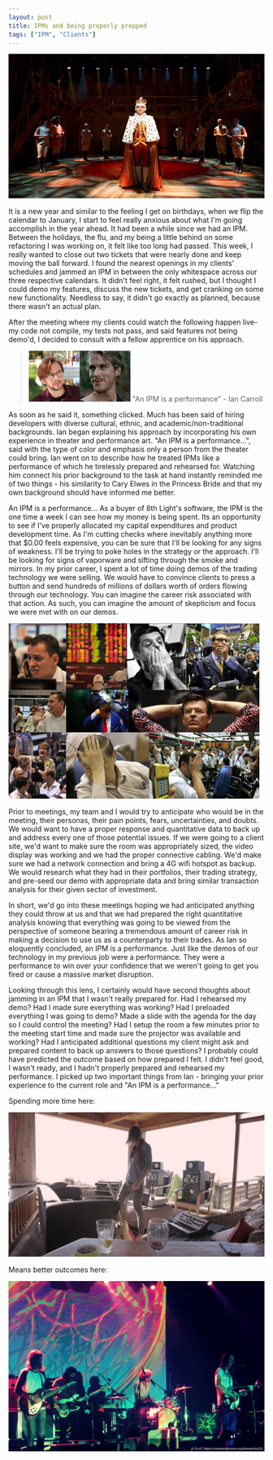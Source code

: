 ```yaml
---
layout: post
title: IPMs and being properly prepped
tags: ["IPM", "Clients"]
---
```

![King George on stage image](/images/KingGeorge.jpg)

It is a new year and similar to the feeling I get on birthdays, when we flip the calendar to January, I start to feel really anxious about what I'm going accomplish in the year ahead. It had been a while since we had an IPM. Between the holidays, the flu, and my being a little behind on some refactoring I was working on, it felt like too long had passed. This week, I really wanted to close out two tickets that were nearly done and keep moving the ball forward. I found the nearest openings in my clients' schedules and jammed an IPM in between the only whitespace across our three respective calendars. It didn't feel right, it felt rushed, but I thought I could demo my features, discuss the new tickets, and get cranking on some new functionality. Needless to say, it didn't go exactly as planned, because there wasn't an actual plan.

After the meeting where my clients could watch the following happen live- my code not compile, my tests not pass, and said features not being demo'd, I decided to consult with a fellow apprentice on his approach.

>![Ian and Cary image](/images/iancary.png)
>"An IPM is a performance" - Ian Carroll

As soon as he said it, something clicked. Much has been said of hiring developers with diverse cultural, ethnic, and academic/non-traditional backgrounds. Ian began explaining his approach by incorporating his own experience in theater and performance art. "An IPM is a performance...", said with the type of color and emphasis only a person from the theater could bring. Ian went on to describe how he treated IPMs like a performance of which he tirelessly prepared and rehearsed for. Watching him connect his prior background to the task at hand instantly reminded me of two things - his similarity to Cary Elwes in the Princess Bride and that my own background should have informed me better.

An IPM is a performance... As a buyer of 8th Light's software, the IPM is the one time a week I can see how my money is being spent. Its an opportunity to see if I've properly allocated my capital expenditures and product development time. As I'm cutting checks where inevitably anything more that $0.00 feels expensive, you can be sure that I'll be looking for any signs of weakness. I'll be trying to poke holes in the strategy or the approach. I'll be looking for signs of vaporware and sifting through the smoke and mirrors. In my prior career, I spent a lot of time doing demos of the trading technology we were selling. We would have to convince clients to press a button and send hundreds of millions of dollars worth of orders flowing through our technology. You can imagine the career risk associated with that action. As such, you can imagine the amount of skepticism and focus we were met with on our demos.

![Stressed traders image](/images/traders.jpg)

Prior to meetings, my team and I would try to anticipate who would be in the meeting, their personas, their pain points, fears, uncertainties, and doubts. We would want to have a proper response and quantitative data to back up and address every one of those potential issues. If we were going to a client site, we'd want to make sure the room was appropriately sized, the video display was working and we had the proper connective cabling. We'd make sure we had a network connection and bring a 4G wifi hotspot as backup. We would research what they had in their portfolios, their trading strategy, and pre-seed our demo with appropriate data and bring similar transaction analysis for their given sector of investment.

In short, we'd go into these meetings hoping we had anticipated anything they could throw at us and that we had prepared the right quantitative analysis knowing that everything was going to be viewed from the perspective of someone bearing a tremendous amount of career risk in making a decision to use us as a counterparty to their trades. As Ian so eloquently concluded, an IPM is a performance. Just like the demos of our technology in my previous job were a performance. They were a performance to win over your confidence that we weren't going to get you fired or cause a massive market disruption.

Looking through this lens, I certainly would have second thoughts about jamming in an IPM that I wasn't really prepared for. Had I rehearsed my demo? Had I made sure everything was working? Had I preloaded everything I was going to demo? Made a slide with the agenda for the day so I could control the meeting? Had I setup the room a few minutes prior to the meeting start time and made sure the projector was available and working? Had I anticipated additional questions my client might ask and prepared content to back up answers to those questions? I probably could have predicted the outcome based on how prepared I felt. I didn't feel good, I wasn't ready, and I hadn't properly prepared and rehearsed my performance. I picked up two important things from Ian - bringing your prior experience to the current role and "An IPM is a performance..."

Spending more time here:

![Kevin Parker Studio image](/images/studio.jpg)

Means better outcomes here:

![Tame Impala concert image](/images/concert.jpg)
